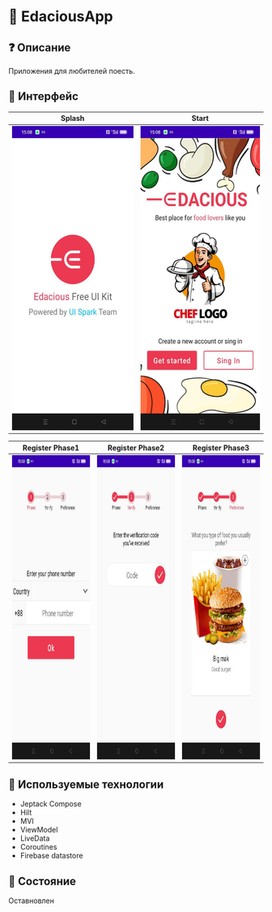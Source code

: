 # 📱 EdaciousApp

## ❓ Описание
Приложения для любителей поесть.

## 🎨 Интерфейс
| Splash | Start | 
| --------------- |--------------- |
| <img src="https://github.com/Lefrut/EdaciousApp/blob/master/splash.jpg" width="300" height="600" />| <img src="https://github.com/Lefrut/EdaciousApp/blob/master/start.jpg" width="300" height="600" /> |

| Register Phase1 | Register Phase2  | Register Phase3  |
|--------------- | --------------- |--------------- |
| <img src="https://github.com/Lefrut/EdaciousApp/blob/master/phone.jpg" width="300" height="600" /> | <img src="https://github.com/Lefrut/EdaciousApp/blob/master/code.jpg" width="300" height="600" /> | <img src="https://github.com/Lefrut/EdaciousApp/blob/master/you_like.jpg" width="300" height="600" />|


## 📃 Используемые технологии
- Jeptack Compose
- Hilt
- MVI
- ViewModel
- LiveData
- Coroutines
- Firebase datastore

## 🚧 Состояние
Оставновлен
